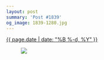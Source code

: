 ```yaml
---
layout: post
summary: 'Post #1839'
og_image: 1839-1280.jpg
---
```


<div class="post">
  <time>
    <a href="/1839">
      {{ page.date | date: "%B %-d, %Y" }}
    </a>
  </time>
  <a href="/1839">
    <figure data-taken="6/16/2024">
      <img sizes="(min-width: 700px) 50vw, calc(100vw - 2rem)" src="{{ site.assets_url }}/1839-640.jpg" srcset="{{ site.assets_url }}/1839-320.jpg 320w, {{ site.assets_url }}/1839-640.jpg 640w, {{ site.assets_url }}/1839-960.jpg 960w, {{ site.assets_url }}/1839-1280.jpg 1280w" />
    </figure>
  </a>
</div>

